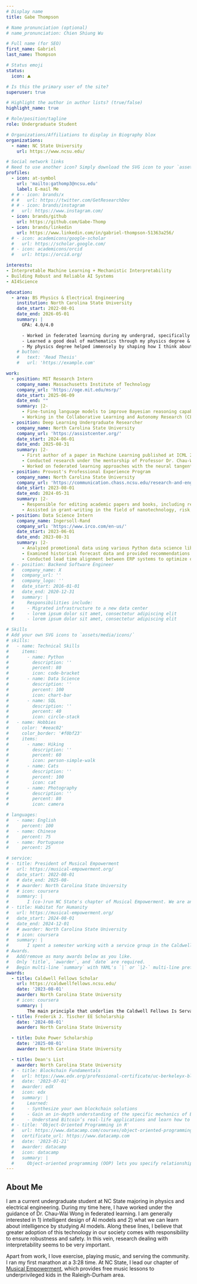 ```yaml
---
# Display name
title: Gabe Thompson

# Name pronunciation (optional)
# name_pronunciation: Chien Shiung Wu

# Full name (for SEO)
first_name: Gabriel
last_name: Thompson

# Status emoji
status:
  icon: ⛰️

# Is this the primary user of the site?
superuser: true

# Highlight the author in author lists? (true/false)
highlight_name: true

# Role/position/tagline
role: Undergraduate Student

# Organizations/Affiliations to display in Biography blox
organizations:
  - name: NC State University
    url: https://www.ncsu.edu/

# Social network links
# Need to use another icon? Simply download the SVG icon to your `assets/media/icons/` folder.
profiles:
  - icon: at-symbol
    url: 'mailto:gathomp3@ncsu.edu'
    label: E-mail Me
  # # - icon: brands/x
  # #   url: https://twitter.com/GetResearchDev
  # # - icon: brands/instagram
  #   url: https://www.instagram.com/
  - icon: brands/github
    url: https://github.com/Gabe-Thomp
  - icon: brands/linkedin
    url: https://www.linkedin.com/in/gabriel-thompson-51363a256/
  # - icon: academicons/google-scholar
  #   url: https://scholar.google.com/
  # - icon: academicons/orcid
  #   url: https://orcid.org/

interests:
- Interpretable Machine Learning + Mechanistic Interpretability
- Building Robust and Reliable AI Systems
- AI4Science

education:
  - area: BS Physics & Electrical Engineering 
    institution: North Carolina State University
    date_start: 2022-08-01
    date_end: 2026-05-01
    summary: |
      GPA: 4.0/4.0

      - Worked in federated learning during my undergrad, specifically on applying the Neural Tangent Kernel to combat data heterogeneity. Culminated in a first author paper at ICML 2025. Supervised by [Prof Chau-Wai Wong](https://ncsu-wong.org/).
      - Learned a good deal of mathematics through my physics degree & other courses that I found interesting such as *numerical analysis* and *linear transformation and matrix theory (extra linear algebra)*.
      - My physics degree helped immensely by shaping how I think about problem solving. My EE degree showed me some examples of where this sort of thinking can be applied.
    # button:
    #   text: 'Read Thesis'
    #   url: 'https://example.com'

work:
  - position: MIT Research Intern
    company_name: Massachusetts Institute of Technology
    company_url: 'https://oge.mit.edu/msrp/'
    date_start: 2025-06-09
    date_end: ""
    summary: |2-
      - Fine-tuning language models to improve Bayesian reasoning capabilities in the context of preference elicitation.
      - Working in the Collaborative Learning and Autonomy Research (CLEAR) lab, MIT CSAIL, supervised by Dr. Andreea Bobu.
  - position: Deep Learning Undergraduate Researcher
    company_name: North Carolina State University
    company_url: 'https://assistcenter.org/'
    date_start: 2024-06-01
    date_end: 2025-08-31
    summary: |2-
      - First author of a paper in Machine Learning published at ICML 2025.
      - Conducted research under the mentorship of Professor Dr. Chau-Wai Wong.
      - Worked on federated learning approaches with the neural tangent kernel.
  - position: Provost's Professional Experience Program
    company_name: North Carolina State University
    company_url: 'https://communication.chass.ncsu.edu/research-and-engagement/pcost/'
    date_start: 2023-08-01
    date_end: 2024-05-31
    summary: |2-
      - Responsible for editing academic papers and books, including recently published book “Pandemic Resilience” by Dr. David Berube
      - Assisted in grant-writing in the field of nanotechnology, risk, and science communication.
  - position: Data Science Intern
    company_name: Ingersoll-Rand
    company_url: 'https://www.irco.com/en-us/'
    date_start: 2023-06-01
    date_end: 2023-08-31
    summary: |2-
      - Analyzed promotional data using various Python data science libraries and statistical techniques to analyze effectiveness of promotional deals
      - Examined historical forecast data and provided recommendations for model improvement in low-volume supply chain 
      - Conducted lead time alignment between ERP systems to optimize operational efficiency
  # - position: Backend Software Engineer
  #   company_name: X
  #   company_url: ''
  #   company_logo: ''
  #   date_start: 2016-01-01
  #   date_end: 2020-12-31
  #   summary: |
  #     Responsibilities include:
  #     - Migrated infrastructure to a new data center
  #     - lorem ipsum dolor sit amet, consectetur adipiscing elit
  #     - lorem ipsum dolor sit amet, consectetur adipiscing elit

# Skills
# Add your own SVG icons to `assets/media/icons/`
# skills:
#   - name: Technical Skills
#     items:
#       - name: Python
#         description: ''
#         percent: 80
#         icon: code-bracket
#       - name: Data Science
#         description: ''
#         percent: 100
#         icon: chart-bar
#       - name: SQL
#         description: ''
#         percent: 40
#         icon: circle-stack
#   - name: Hobbies
#     color: '#eeac02'
#     color_border: '#f0bf23'
#     items:
#       - name: Hiking
#         description: ''
#         percent: 60
#         icon: person-simple-walk
#       - name: Cats
#         description: ''
#         percent: 100
#         icon: cat
#       - name: Photography
#         description: ''
#         percent: 80
#         icon: camera

# languages:
#   - name: English
#     percent: 100
#   - name: Chinese
#     percent: 75
#   - name: Portuguese
#     percent: 25

# service:
# - title: President of Musical Empowerment
#   url: https://musical-empowerment.org/
#   date_start: 2022-08-01
#   # date_end: 2025-08-
#   # awarder: North Carolina State University
#   # icon: coursera
#   summary: |
#       I (co-)run NC State's chapter of Musical Empowerment. We are an organization dedicated to providing free music lessons to underprivileged youth in the local community by pairing volunteer teachers with students in need.
# - title: Habitat for Humanity
#   url: https://musical-empowerment.org/
#   date_start: 2024-08-01
#   date_end: 2024-12-01
#   # awarder: North Carolina State University
#   # icon: coursera
#   summary: |
#       I spent a semester working with a service group in the Caldwell Fellows Program. We worked for Habitat for Humanity creating maps using GIS software.
# Awards.
#   Add/remove as many awards below as you like.
#   Only `title`, `awarder`, and `date` are required.
#   Begin multi-line `summary` with YAML's `|` or `|2-` multi-line prefix and indent 2 spaces below.
awards:
  - title: Caldwell Fellows Scholar
    url: https://caldwellfellows.ncsu.edu/
    date: '2023-08-01'
    awarder: North Carolina State University
    # icon: coursera
    summary: |
        The main principle that underlies the Caldwell Fellows Is Servant-Leadership. Selected among 30 students in my class at NC State, the program is focused on developing the next generation of creative and conscientious leaders.The main principle that underlies the Caldwell Fellows Is Servant-Leadership. Selected among 30 students in my class at NC State, the program is focused on developing the next generation of creative and conscientious leaders.
  - title: Frederik J. Tischer EE Scholarship
    date: '2024-08-01'
    awarder: North Carolina State University

  - title: Duke Power Scholarship
    date: '2025-08-01'
    awarder: North Carolina State University

  - title: Dean's List
    awarder: North Carolina State University
  # - title: Blockchain Fundamentals
  #   url: https://www.edx.org/professional-certificate/uc-berkeleyx-blockchain-fundamentals
  #   date: '2023-07-01'
  #   awarder: edX
  #   icon: edx
  #   summary: |
  #     Learned:
  #     - Synthesize your own blockchain solutions
  #     - Gain an in-depth understanding of the specific mechanics of Bitcoin
  #     - Understand Bitcoin’s real-life applications and learn how to attack and destroy Bitcoin, Ethereum, smart contracts and Dapps, and alternatives to Bitcoin’s Proof-of-Work consensus algorithm
  # - title: 'Object-Oriented Programming in R'
  #   url: https://www.datacamp.com/courses/object-oriented-programming-with-s3-and-r6-in-r
  #   certificate_url: https://www.datacamp.com
  #   date: '2023-01-21'
  #   awarder: datacamp
  #   icon: datacamp
  #   summary: |
  #     Object-oriented programming (OOP) lets you specify relationships between functions and the objects that they can act on, helping you manage complexity in your code. This is an intermediate level course, providing an introduction to OOP, using the S3 and R6 systems. S3 is a great day-to-day R programming tool that simplifies some of the functions that you write. R6 is especially useful for industry-specific analyses, working with web APIs, and building GUIs.
---
```


## About Me

I am a current undergraduate student at NC State majoring in physics and electrical engineering. During my time here, I have worked under the guidance of Dr. Chau-Wai Wong in federated learning. I am generally interested in 1) intelligent design of AI models and 2) what we can learn about intelligence by studying AI models. Along these lines, I believe that greater adoption of this technology in our society comes with responsibility to ensure robustness and safety. In this vein, research dealing with interpretability seems to be very important.

Apart from work, I love exercise, playing music, and serving the community. I ran my first marathon at a 3:28 time. At NC State, I lead our chapter of [Musical Empowerment](https://musical-empowerment.org/), which provides free music lessons to underprivileged kids in the Raleigh-Durham area.